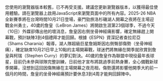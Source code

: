 您使用的瀏覽器版本較舊，已不再受支援。建議您更新瀏覽器版本，以獲得最佳使用體驗。請在瀏覽器上啟用JavaScript來瀏覽頁面中的所有內容。2025-26 NBA全新賽季將在台灣時間10月21日登場，豪門勁旅洛杉磯湖人開幕之夜將在主場迎戰金州勇士，40歲的詹皇（LeBron James）將開啟生涯第23個球季，不過今天（10日）外媒卻傳出他的壞消息，詹皇因右側坐骨神經痛影響，確定無緣趕上開幕戰，預計缺陣3到4個禮拜才能回歸。根據《ESPN》資深記者查拉尼亞（Shams Charania）報導，湖人隊超級巨星詹姆斯因右側臀部傷勢（坐骨神經痛），確定缺席10月21日早上10點的主場開幕戰，球迷們將無緣在開季就欣賞到詹皇與柯瑞（Stephen Curry）的夢幻對決。40歲的詹皇作為聯盟中現役最年長球星，目前仍未參與球隊完整訓練，日前他才宣布將跳過季前熱身賽，全心備戰新球季開幕，沒想到這回因傷無緣在主場開幕之夜亮相，傷勢還將影響他開季大約前一個月的時間，詹皇的坐骨神經痛預計要休息3到4周才能夠回歸陣中。